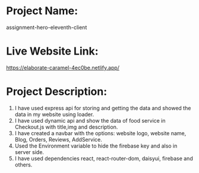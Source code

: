 # Project Name:
assignment-hero-eleventh-client

# Live Website Link:
https://elaborate-caramel-4ec0be.netlify.app/

# Project Description:
1. I have used express api for storing and getting the data and showed the data in my website using loader.
2. I have used dynamic api and show the data of food service in Checkout.js with title,img and description.
3. I have created a navbar with the options: website logo, website name, Blog, Orders, Reviews, AddService.
4. Used the Environment variable to hide the firebase key and also in server side.
5. I have used dependencies react, react-router-dom, daisyui,  firebase and others.
